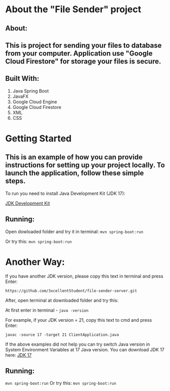 # About the "File Sender" project

## About:

This is project for sending your files to database from your computer. Application use "Google Cloud Firestore" for storage your files is secure. 
---

## Built With:

1. Java Spring Boot
2. JavaFX
3. Google Cloud Engine
4. Google Cloud Firestore
4. XML
4. CSS

# Getting Started

This is an example of how you can provide instructions for setting up your project locally. To launch the application, follow these simple steps.
---
To run you need to install Java Development Kit (JDK 17): 

[JDK Development Kit](https://www.oracle.com/java/technologies/javase/jdk17-archive-downloads.html)

## Running: 

Open dowloaded folder and try it in terminal: ```mvn spring-boot:run```

Or try this: ```mvn spring-boot:run```

# Another Way:

If you have another JDK version, please copy this text in terminal and press Enter: 

```https://github.com/3xcellentStudent/file-sender-server.git```

After, open terminal at downloaded folder and try this:

At first enter in terminal - ```java -version```

For example, if your JDK version = 21, copy this text to cmd and press Enter:

```javac -source 17 -target 21 ClientApplication.java```

If the above examples did not help you can try switch Java version in System Environment Variables at 17 Java version.
You can download JDK 17 here: [JDK 17](https://www.oracle.com/java/technologies/javase/jdk17-archive-downloads.html)

## Running:
```mvn spring-boot:run``` Or try this: ```mvn spring-boot:run```